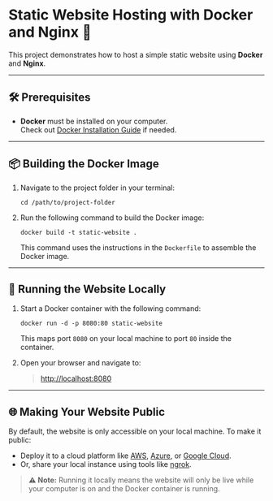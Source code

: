 # Static Website Hosting with Docker and Nginx 🚀

This project demonstrates how to host a simple static website using **Docker** and **Nginx**.

---

## 🛠 Prerequisites

- **Docker** must be installed on your computer.  
  Check out <a href="https://docs.docker.com/get-docker/" target="_blank">Docker Installation Guide</a> if needed.

---

## 📦 Building the Docker Image

<ol>
  <li>Navigate to the project folder in your terminal:
    <pre><code>cd /path/to/project-folder</code></pre>
  </li>
  <li>Run the following command to build the Docker image:
    <pre><code>docker build -t static-website .</code></pre>
    <p>This command uses the instructions in the <code>Dockerfile</code> to assemble the Docker image.</p>
  </li>
</ol>

---

## 🚀 Running the Website Locally

<ol>
  <li>Start a Docker container with the following command:
    <pre><code>docker run -d -p 8080:80 static-website</code></pre>
    <p>This maps port <code>8080</code> on your local machine to port <code>80</code> inside the container.</p>
  </li>
  <li>Open your browser and navigate to:
    <blockquote>
      <a href="http://localhost:8080" target="_blank">http://localhost:8080</a>
    </blockquote>
  </li>
</ol>

---

## 🌐 Making Your Website Public

By default, the website is only accessible on your local machine. To make it public:
<ul>
  <li>Deploy it to a cloud platform like <a href="https://aws.amazon.com/">AWS</a>, <a href="https://azure.microsoft.com/">Azure</a>, or <a href="https://cloud.google.com/">Google Cloud</a>.</li>
  <li>Or, share your local instance using tools like <a href="https://ngrok.com/">ngrok</a>.</li>
</ul>

<blockquote>
  <strong>⚠ Note:</strong> Running it locally means the website will only be live while your computer is on and the Docker container is running.
</blockquote>

